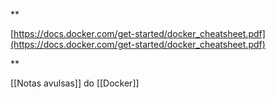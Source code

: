 **

[https://docs.docker.com/get-started/docker_cheatsheet.pdf](https://docs.docker.com/get-started/docker_cheatsheet.pdf)

**

[[Notas avulsas]] do [[Docker]]

